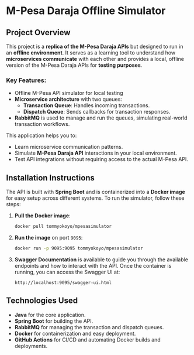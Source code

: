 
# M-Pesa Daraja Offline Simulator

## Project Overview
This project is a **replica of the M-Pesa Daraja APIs** but designed to run in an **offline environment**. It serves as a learning tool to understand how **microservices communicate** with each other and provides a local, offline version of the M-Pesa Daraja APIs for **testing purposes**.

### Key Features:
- Offline M-Pesa API simulator for local testing
- **Microservice architecture** with two queues:
    - **Transaction Queue**: Handles incoming transactions.
    - **Dispatch Queue**: Sends callbacks for transaction responses.
- **RabbitMQ** is used to manage and run the queues, simulating real-world transaction workflows.

This application helps you to:
- Learn microservice communication patterns.
- Simulate **M-Pesa Daraja API** interactions in your local environment.
- Test API integrations without requiring access to the actual M-Pesa API.

## Installation Instructions
The API is built with **Spring Boot** and is containerized into a **Docker image** for easy setup across different systems. To run the simulator, follow these steps:

1. **Pull the Docker image**:
   ```bash
   docker pull tommyokoyo/mpesasimulator
   ```
2. **Run the image** on port `9095`:
   ```bash
   docker run -p 9095:9095 tommyokoyo/mpesasimulator
   ```
3. **Swagger Documentation** is available to guide you through the available endpoints and how to interact with the API. Once the container is running, you can access the Swagger UI at:
   ```
   http://localhost:9095/swagger-ui.html
   ```

## Technologies Used
- **Java** for the core application.
- **Spring Boot** for building the API.
- **RabbitMQ** for managing the transaction and dispatch queues.
- **Docker** for containerization and easy deployment.
- **GitHub Actions** for CI/CD and automating Docker builds and deployments.
